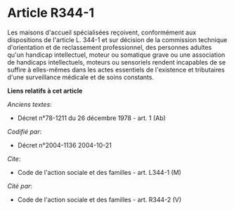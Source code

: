 # Article R344-1

Les maisons d'accueil spécialisées reçoivent, conformément aux dispositions de l'article L. 344-1 et sur décision de la
commission technique d'orientation et de reclassement professionnel, des personnes adultes qu'un handicap intellectuel,
moteur ou somatique grave ou une association de handicaps intellectuels, moteurs ou sensoriels rendent incapables de se
suffire à elles-mêmes dans les actes essentiels de l'existence et tributaires d'une surveillance médicale et de soins
constants.

**Liens relatifs à cet article**

_Anciens textes_:

  - Décret n°78-1211 du 26 décembre 1978 - art. 1 (Ab)

_Codifié par_:

  - Décret n°2004-1136 2004-10-21

_Cite_:

  - Code de l'action sociale et des familles - art. L344-1 (M)

_Cité par_:

  - Code de l'action sociale et des familles - art. R344-2 (V)
